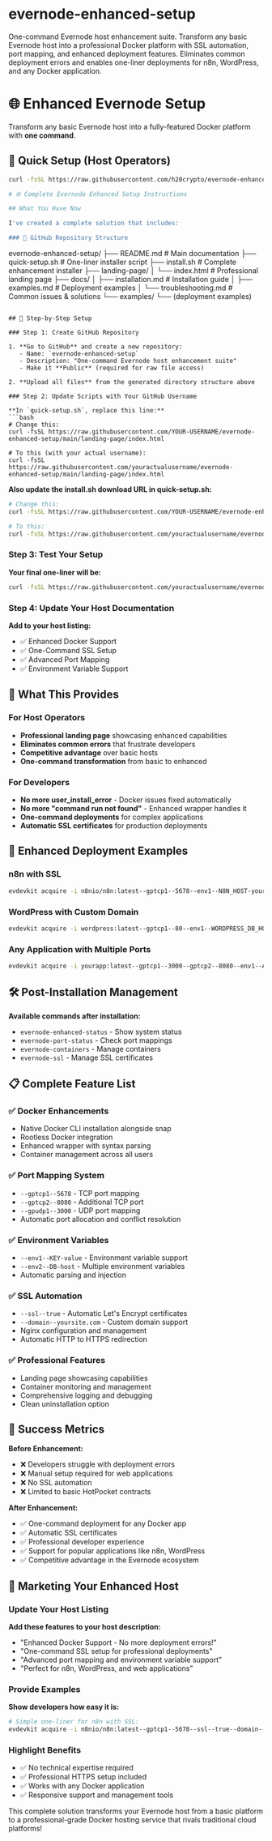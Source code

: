 # evernode-enhanced-setup
One-command Evernode host enhancement suite. Transform any basic Evernode host into a professional Docker platform with SSL automation, port mapping, and enhanced deployment features. Eliminates common deployment errors and enables one-liner deployments for n8n, WordPress, and any Docker application.
# 🌐 Enhanced Evernode Setup

Transform any basic Evernode host into a fully-featured Docker platform with **one command**.

## 🚀 Quick Setup (Host Operators)

```bash
curl -fsSL https://raw.githubusercontent.com/h20crypto/evernode-enhanced-setup/main/quick-setup.sh | sudo bash

# 🌐 Complete Evernode Enhanced Setup Instructions

## What You Have Now

I've created a complete solution that includes:

### 📁 GitHub Repository Structure
```
evernode-enhanced-setup/
├── README.md                    # Main documentation
├── quick-setup.sh              # One-liner installer script
├── install.sh                  # Complete enhancement installer
├── landing-page/
│   └── index.html              # Professional landing page
├── docs/
│   ├── installation.md         # Installation guide
│   ├── examples.md             # Deployment examples
│   └── troubleshooting.md      # Common issues & solutions
└── examples/
    └── (deployment examples)
```

## 🚀 Step-by-Step Setup

### Step 1: Create GitHub Repository

1. **Go to GitHub** and create a new repository:
   - Name: `evernode-enhanced-setup`
   - Description: "One-command Evernode host enhancement suite"
   - Make it **Public** (required for raw file access)

2. **Upload all files** from the generated directory structure above

### Step 2: Update Scripts with Your GitHub Username

**In `quick-setup.sh`, replace this line:**
```bash
# Change this:
curl -fsSL https://raw.githubusercontent.com/YOUR-USERNAME/evernode-enhanced-setup/main/landing-page/index.html

# To this (with your actual username):
curl -fsSL https://raw.githubusercontent.com/youractualusername/evernode-enhanced-setup/main/landing-page/index.html
```

**Also update the install.sh download URL in quick-setup.sh:**
```bash
# Change this:
curl -fsSL https://raw.githubusercontent.com/YOUR-USERNAME/evernode-enhanced-setup/main/install.sh | bash

# To this:
curl -fsSL https://raw.githubusercontent.com/youractualusername/evernode-enhanced-setup/main/install.sh | bash
```

### Step 3: Test Your Setup

**Your final one-liner will be:**
```bash
curl -fsSL https://raw.githubusercontent.com/youractualusername/evernode-enhanced-setup/main/quick-setup.sh | sudo bash
```

### Step 4: Update Your Host Documentation

**Add to your host listing:**
- ✅ Enhanced Docker Support
- ✅ One-Command SSL Setup
- ✅ Advanced Port Mapping
- ✅ Environment Variable Support

## 🎯 What This Provides

### For Host Operators
- **Professional landing page** showcasing enhanced capabilities
- **Eliminates common errors** that frustrate developers
- **Competitive advantage** over basic hosts
- **One-command transformation** from basic to enhanced

### For Developers
- **No more user_install_error** - Docker issues fixed automatically
- **No more "command run not found"** - Enhanced wrapper handles it
- **One-command deployments** for complex applications
- **Automatic SSL certificates** for production deployments

## 🌟 Enhanced Deployment Examples

### n8n with SSL
```bash
evdevkit acquire -i n8nio/n8n:latest--gptcp1--5678--env1--N8N_HOST-yourdomain.com--ssl--true--domain--yourdomain.com rYourHost -m 24
```

### WordPress with Custom Domain
```bash
evdevkit acquire -i wordpress:latest--gptcp1--80--env1--WORDPRESS_DB_HOST-db--ssl--true--domain--blog.yourdomain.com rYourHost -m 48
```

### Any Application with Multiple Ports
```bash
evdevkit acquire -i yourapp:latest--gptcp1--3000--gptcp2--8080--env1--API_KEY-secret--env2--DB_URL-connection rYourHost -m 12
```

## 🛠️ Post-Installation Management

**Available commands after installation:**
- `evernode-enhanced-status` - Show system status
- `evernode-port-status` - Check port mappings
- `evernode-containers` - Manage containers
- `evernode-ssl` - Manage SSL certificates

## 📋 Complete Feature List

### ✅ Docker Enhancements
- Native Docker CLI installation alongside snap
- Rootless Docker integration
- Enhanced wrapper with syntax parsing
- Container management across all users

### ✅ Port Mapping System
- `--gptcp1--5678` - TCP port mapping
- `--gptcp2--8080` - Additional TCP port
- `--gpudp1--3000` - UDP port mapping
- Automatic port allocation and conflict resolution

### ✅ Environment Variables
- `--env1--KEY-value` - Environment variable support
- `--env2--DB-host` - Multiple environment variables
- Automatic parsing and injection

### ✅ SSL Automation
- `--ssl--true` - Automatic Let's Encrypt certificates
- `--domain--yoursite.com` - Custom domain support
- Nginx configuration and management
- Automatic HTTP to HTTPS redirection

### ✅ Professional Features
- Landing page showcasing capabilities
- Container monitoring and management
- Comprehensive logging and debugging
- Clean uninstallation option

## 🎉 Success Metrics

**Before Enhancement:**
- ❌ Developers struggle with deployment errors
- ❌ Manual setup required for web applications
- ❌ No SSL automation
- ❌ Limited to basic HotPocket contracts

**After Enhancement:**
- ✅ One-command deployment for any Docker app
- ✅ Automatic SSL certificates
- ✅ Professional developer experience
- ✅ Support for popular applications like n8n, WordPress
- ✅ Competitive advantage in the Evernode ecosystem

## 🚀 Marketing Your Enhanced Host

### Update Your Host Listing
**Add these features to your host description:**
- "Enhanced Docker Support - No more deployment errors!"
- "One-command SSL setup for professional deployments"
- "Advanced port mapping and environment variable support"
- "Perfect for n8n, WordPress, and web applications"

### Provide Examples
**Show developers how easy it is:**
```bash
# Simple one-liner for n8n with SSL:
evdevkit acquire -i n8nio/n8n:latest--gptcp1--5678--ssl--true--domain--yourdomain.com rYourHost -m 24
```

### Highlight Benefits
- ✅ No technical expertise required
- ✅ Professional HTTPS setup included
- ✅ Works with any Docker application
- ✅ Responsive support and management tools

This complete solution transforms your Evernode host from a basic platform to a professional-grade Docker hosting service that rivals traditional cloud platforms!
